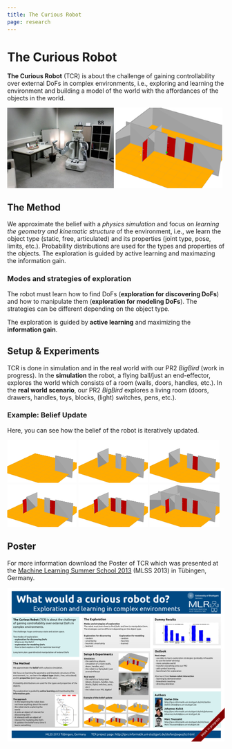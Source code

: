 ```yaml
---
title: The Curious Robot
page: research
---
```


# The Curious Robot

**The Curious Robot** (TCR) is about the challenge of gaining controllability
over external DoFs in complex environments, i.e., exploring and learning the
environment and building a model of the world with the affordances of the
objects in the world.

<div>
  <img src="../images/tcr/livingroom.jpg" style="width:49%;" alt="Real world">
  <img src="../images/tcr/world.png" style="width:49%;" alt="Simulated world">
</div>

## The Method

We approximate the belief with a *physics simulation* and focus on *learning
the geometry and kinematic structure* of the environment, i.e., we learn the
object type (static, free, articulated) and its properties (joint type, pose,
limits, etc.).  Probability distributions are used for the types and properties
of the objects.  The exploration is guided by active learning and maximazing
the information gain.

### Modes and strategies of exploration

The robot must learn how to find DoFs (**exploration for discovering DoFs**)
and how to manipulate them (**exploration for modeling DoFs**). The strategies
can be different depending on the object type.

The exploration is guided by **active learning** and maximizing the **information gain**.

## Setup & Experiments

TCR is done in simulation and in the real world with our PR2 *BigBird* (work
in progress).
In the **simulation** the robot, a flying ball/just an end-effector, explores the
world which consists of a room (walls, doors, handles, etc.).
In the **real world scenario**, our PR2 *BigBird* explores a living room (doors,
drawers, handles, toys, blocks, (light) switches, pens, etc.).

### Example: Belief Update

Here, you can see how the belief of the robot is iteratively updated.

<div>
  <img src="../images/tcr/belief1.png" style="width:32%;" alt="belief 1">
  <img src="../images/tcr/belief4.png" style="width:32%;" alt="belief 4">
  <img src="../images/tcr/belief5.png" style="width:32%;" alt="belief 5">

  <img src="../images/tcr/belief7.png" style="width:32%;" alt="belief 7">
  <img src="../images/tcr/belief8.png" style="width:32%;" alt="belief 8">
  <img src="../images/tcr/belief10.png" style="width:32%;" alt="belief 10">
</div>

## Poster

For more information download the Poster of TCR which was
presented at the
[Machine Learning Summer School 2013](http://mlss.tuebingen.mpg.de/)
(MLSS 2013) in Tübingen, Germany.

<a href="../pdfs/stefan_otte-tcr.pdf">
  <img src="../images/tcr/poster_thumbnail.png"/>
</a>
